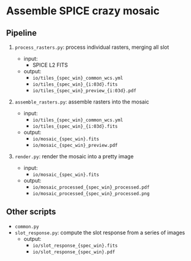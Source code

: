 # Assemble SPICE crazy mosaic

## Pipeline

1. `process_rasters.py`: process individual rasters, merging all slot
    - input: 
        - SPICE L2 FITS
    - output:
        - `io/tiles_{spec_win}_common_wcs.yml`
        - `io/tiles_{spec_win}_{i:03d}.fits`
        - `io/tiles_{spec_win}_preview_{i:03d}.pdf`

2. `assemble_rasters.py`: assemble rasters into the mosaic
    - input:
        - `io/tiles_{spec_win}_common_wcs.yml`
        - `io/tiles_{spec_win}_{i:03d}.fits`
    - output:
        - `io/mosaic_{spec_win}.fits`
        - `io/mosaic_{spec_win}_preview.pdf`

3. `render.py`: render the mosaic into a pretty image
    - input:
        - `io/mosaic_{spec_win}.fits`
    - output:
        - `io/mosaic_processed_{spec_win}_processed.pdf`
        - `io/mosaic_processed_{spec_win}_processed.png`

## Other scripts

- `common.py`
- `slot_response.py`: compute the slot response from a series of images
    - output:
        - `io/slot_response_{spec_win}.fits`
        - `io/slot_response_{spec_win}.pdf`
